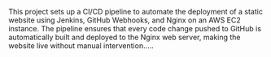 This project sets up a CI/CD pipeline to automate the deployment of a static website using Jenkins, GitHub Webhooks, and Nginx on an AWS EC2 instance. The pipeline ensures that every code change pushed to GitHub is automatically built and deployed to the Nginx web server, making the website live without manual intervention.....
